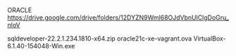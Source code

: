 ORACLE
https://drive.google.com/drive/folders/12DYZN9Wml68OJdVbnUlClgDoGru_nloV

sqldeveloper-22.2.1.234.1810-x64.zip
oracle21c-xe-vagrant.ova
VirtualBox-6.1.40-154048-Win.exe
